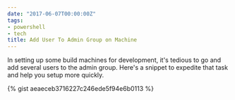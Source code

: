 ```yaml
---
date: "2017-06-07T00:00:00Z"
tags:
- powershell
- tech
title: Add User To Admin Group on Machine
---
```


In setting up some build machines for development, it's tedious to go and add several users to the admin group. Here's a snippet to expedite that task and help you setup more quickly.

{% gist aeaeceb3716227c246ede5f94e6b0113 %}
